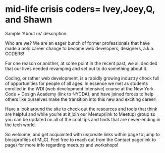 # mid-life crisis coders= Ivey,Joey,Q, and Shawn

Sample 'About us' description.

Who are we? 
We are an eager bunch of former
professionals that have made a bold 
career change to become web developers,
designers, a.k.a. CODERS! 

For one reason or another, at some point 
in the recent past, we all decided that our
lives needed revamping and set out to 
do something about it. 

Coding, or rather web development, is a 
rapidly growing industry chock full of 
opportunities for people of all ages. 
In essence we met as students enrolled in the WDI
(web development intensive) course at 
the New York Code + Design Academy (link to NYCDA),
and have joined forces to help others like ourselves
make the transition into this new and exciting career! 

Have a look around the site to check out the 
resources and tools that think are helpful and 
while you’re at it,join our Meetup(link to Meetup) group so you 
can be updated on all of the cool tips and finds
that are never-ending in the tech world. 

So welcome, and get acquainted with us(create links within page to jump
to bios/profiles of MLC). Feel free to
reach out from the Contact page(link to page) for more info 
regarding meetups and workshops!